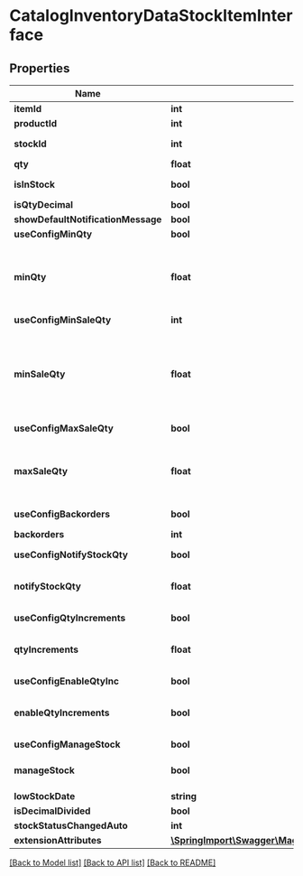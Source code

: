 # CatalogInventoryDataStockItemInterface

## Properties
Name | Type | Description | Notes
------------ | ------------- | ------------- | -------------
**itemId** | **int** |  | [optional] 
**productId** | **int** |  | [optional] 
**stockId** | **int** | Stock identifier | [optional] 
**qty** | **float** |  | 
**isInStock** | **bool** | Stock Availability | 
**isQtyDecimal** | **bool** |  | 
**showDefaultNotificationMessage** | **bool** |  | 
**useConfigMinQty** | **bool** |  | 
**minQty** | **float** | Minimal quantity available for item status in stock | 
**useConfigMinSaleQty** | **int** |  | 
**minSaleQty** | **float** | Minimum Qty Allowed in Shopping Cart or NULL when there is no limitation | 
**useConfigMaxSaleQty** | **bool** |  | 
**maxSaleQty** | **float** | Maximum Qty Allowed in Shopping Cart data wrapper | 
**useConfigBackorders** | **bool** |  | 
**backorders** | **int** | Backorders status | 
**useConfigNotifyStockQty** | **bool** |  | 
**notifyStockQty** | **float** | Notify for Quantity Below data wrapper | 
**useConfigQtyIncrements** | **bool** |  | 
**qtyIncrements** | **float** | Quantity Increments data wrapper | 
**useConfigEnableQtyInc** | **bool** |  | 
**enableQtyIncrements** | **bool** | Whether Quantity Increments is enabled | 
**useConfigManageStock** | **bool** |  | 
**manageStock** | **bool** | Can Manage Stock | 
**lowStockDate** | **string** |  | 
**isDecimalDivided** | **bool** |  | 
**stockStatusChangedAuto** | **int** |  | 
**extensionAttributes** | [**\SpringImport\Swagger\Magento2\Client\Model\CatalogInventoryDataStockItemExtensionInterface**](CatalogInventoryDataStockItemExtensionInterface.md) |  | [optional] 

[[Back to Model list]](../README.md#documentation-for-models) [[Back to API list]](../README.md#documentation-for-api-endpoints) [[Back to README]](../README.md)


